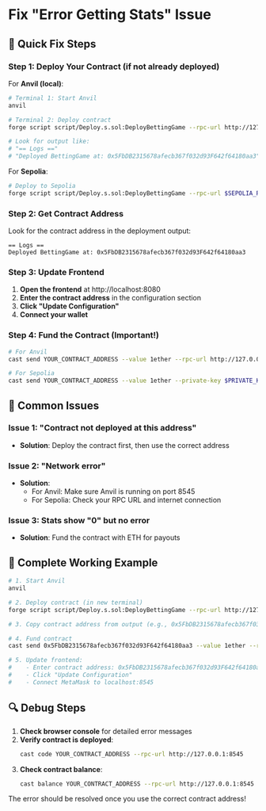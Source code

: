 # Fix "Error Getting Stats" Issue

## 🔧 Quick Fix Steps

### Step 1: Deploy Your Contract (if not already deployed)

For **Anvil (local)**:
```bash
# Terminal 1: Start Anvil
anvil

# Terminal 2: Deploy contract
forge script script/Deploy.s.sol:DeployBettingGame --rpc-url http://127.0.0.1:8545 --broadcast

# Look for output like:
# "== Logs =="
# "Deployed BettingGame at: 0x5FbDB2315678afecb367f032d93F642f64180aa3"
```

For **Sepolia**:
```bash
# Deploy to Sepolia
forge script script/Deploy.s.sol:DeployBettingGame --rpc-url $SEPOLIA_RPC_URL --private-key $PRIVATE_KEY --broadcast
```

### Step 2: Get Contract Address

Look for the contract address in the deployment output:
```
== Logs ==
Deployed BettingGame at: 0x5FbDB2315678afecb367f032d93F642f64180aa3
```

### Step 3: Update Frontend

1. **Open the frontend** at http://localhost:8080
2. **Enter the contract address** in the configuration section
3. **Click "Update Configuration"**
4. **Connect your wallet**

### Step 4: Fund the Contract (Important!)

```bash
# For Anvil
cast send YOUR_CONTRACT_ADDRESS --value 1ether --rpc-url http://127.0.0.1:8545

# For Sepolia
cast send YOUR_CONTRACT_ADDRESS --value 1ether --private-key $PRIVATE_KEY --rpc-url $SEPOLIA_RPC_URL
```

## 🚨 Common Issues

### Issue 1: "Contract not deployed at this address"
- **Solution**: Deploy the contract first, then use the correct address

### Issue 2: "Network error"
- **Solution**: 
  - For Anvil: Make sure Anvil is running on port 8545
  - For Sepolia: Check your RPC URL and internet connection

### Issue 3: Stats show "0" but no error
- **Solution**: Fund the contract with ETH for payouts

## 🎯 Complete Working Example

```bash
# 1. Start Anvil
anvil

# 2. Deploy contract (in new terminal)
forge script script/Deploy.s.sol:DeployBettingGame --rpc-url http://127.0.0.1:8545 --broadcast

# 3. Copy contract address from output (e.g., 0x5FbDB2315678afecb367f032d93F642f64180aa3)

# 4. Fund contract
cast send 0x5FbDB2315678afecb367f032d93F642f64180aa3 --value 1ether --rpc-url http://127.0.0.1:8545

# 5. Update frontend:
#    - Enter contract address: 0x5FbDB2315678afecb367f032d93F642f64180aa3
#    - Click "Update Configuration"
#    - Connect MetaMask to localhost:8545
```

## 🔍 Debug Steps

1. **Check browser console** for detailed error messages
2. **Verify contract is deployed**:
   ```bash
   cast code YOUR_CONTRACT_ADDRESS --rpc-url http://127.0.0.1:8545
   ```
3. **Check contract balance**:
   ```bash
   cast balance YOUR_CONTRACT_ADDRESS --rpc-url http://127.0.0.1:8545
   ```

The error should be resolved once you use the correct contract address!

